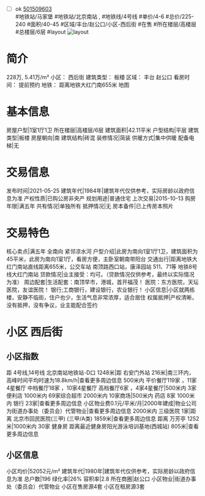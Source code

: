 - [ ] ok [501509603](https://bj.5i5j.com/ershoufang/501509603.html)  
 #地铁站/马家堡 #地铁站/北京南站 ,  #地铁线/4号线
#单价/4-6 #总价/225-240 #面积/40-45   #区域/丰台/赵公口/小区-西后街 #在售 #所在楼层/高楼层 #总楼层/6层 #layout 
![layout](http://image2a.5i5j.com/bdir/layout/54e770ad535c496d97ef415409a115c9.jpg_P5.jpg) 
# 简介 
 228万,  5.41万/m² 
小区： 西后街
建筑类型： 板楼
区域： 丰台 赵公口
看房时间： 提前预约
地铁： 距离地铁大红门南655米 地图
# 基本信息 
 房屋户型|1室1厅1卫
所在楼层|高楼层/6层
建筑面积|42.11平米
户型结构|平层
建筑类型|板楼
房屋朝向|南
建筑结构|砖混
装修情况|简装
供暖方式|集中供暖
配备电梯|无
# 交易信息 
 发布时间|2021-05-25
建筑年代|1984年|建筑年代仅供参考，实际房龄以政府信息为准
产权性质|已购公房非央产
规划用途|普通住宅
上次交易|2015-10-13
购房年限|满五年
共有情况|单独所有
抵押情况|无
房本备件|已上传房本照片
# 交易特色 
 核心卖点|满五年 全南向  紧邻凉水河
户型介绍|此房为南向1室1厅1卫，建筑面积为45平米，此房为南向1室1厅，看房方便，主卧室朝南带阳台
交通出行|距离地铁大红门南站直线距离655米，公交车站 南顶路西口站，康泽园站 511、71等 地铁8号线大红门南站
贷款情况|业主接受：均可。（贷款情况仅供参考，最终以实际情况为准）
周边配套|生活配套：南顶早市，港城，首开福茂！ 医院：东方医院，天坛医院，友谊医院！ 银行;工商银行，建设银行，农业银行！
小区信息|小区就两栋楼，安静不临街，住户也少，生活气息非常浓厚，适合居住
权属抵押|产权清晰，没有抵押，没有争议，业主能配合签约
# 小区 西后街
## 小区指数 
 距 4号线,14号线 北京南站地铁站-D口 1248米|距 右安门外站 216米|南三环内， 高峰时间平均时速为18.8km/h|查看更多周边信息
500米内 平价餐厅119家 ，11家4星餐厅
中档餐厅18家 ，10家4星餐厅
高档餐厅6家 ，4家4星餐厅|500米内 3家便利店
1000米内 69家综合超市
2000米内 10家商场|500米内 药店 8家
1000米内 银行 23家|查看更多周边信息
小区物业费0.1元/平米/月|2000年建成|物业公司为街道办事处（委员会）代管物业|查看更多周边信息
2000米内 三级医院 1家|距离 北京市回民医院(三甲) (三甲/A类) 1859米|查看更多周边信息
距离 万芳亭 1252米|1000米内 30家 健身房
距离最近健身房阳光游泳培训基地(西城站) 805米|查看更多周边信息
## 小区信息 
 小区均价|52052元/m²
建筑年代|1980年|建筑年代仅供参考，实际房龄以政府信息为准
总户数|196
绿化率|26%
容积率|2.8
所在商圈|赵公口
小区物业|街道办事处（委员会）代管物业
小区在售房源4套
小区在租房源3套
